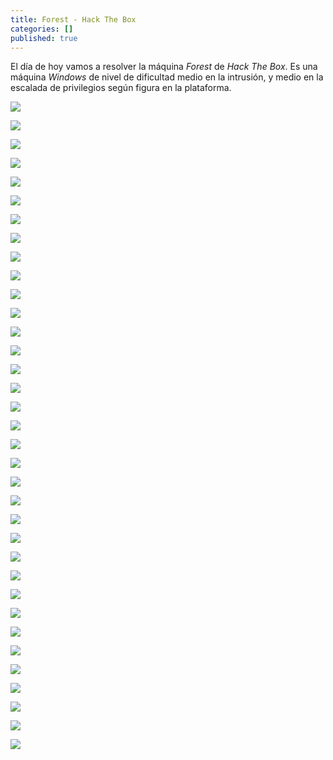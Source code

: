 ```yaml
---
title: Forest - Hack The Box
categories: []
published: true
---
```


El día de hoy vamos a resolver la máquina _Forest_ de _Hack The Box_. Es una máquina _Windows_ de nivel de dificultad medio en la intrusión, y medio en la escalada de privilegios según figura en la plataforma.

![](https://raw.githubusercontent.com/MateoNitro550/MateoNitro550.github.io/master/assets/2022-03-21-Forest-Hack-The-Box/1.png)

![](https://raw.githubusercontent.com/MateoNitro550/MateoNitro550.github.io/master/assets/2022-03-21-Forest-Hack-The-Box/2.png)

![](https://raw.githubusercontent.com/MateoNitro550/MateoNitro550.github.io/master/assets/2022-03-21-Forest-Hack-The-Box/3.png)

![](https://raw.githubusercontent.com/MateoNitro550/MateoNitro550.github.io/master/assets/2022-03-21-Forest-Hack-The-Box/4.png)

![](https://raw.githubusercontent.com/MateoNitro550/MateoNitro550.github.io/master/assets/2022-03-21-Forest-Hack-The-Box/5.png)

![](https://raw.githubusercontent.com/MateoNitro550/MateoNitro550.github.io/master/assets/2022-03-21-Forest-Hack-The-Box/6.png)

![](https://raw.githubusercontent.com/MateoNitro550/MateoNitro550.github.io/master/assets/2022-03-21-Forest-Hack-The-Box/7.png)

![](https://raw.githubusercontent.com/MateoNitro550/MateoNitro550.github.io/master/assets/2022-03-21-Forest-Hack-The-Box/8.png)

![](https://raw.githubusercontent.com/MateoNitro550/MateoNitro550.github.io/master/assets/2022-03-21-Forest-Hack-The-Box/9.png)

![](https://raw.githubusercontent.com/MateoNitro550/MateoNitro550.github.io/master/assets/2022-03-21-Forest-Hack-The-Box/10.png)

![](https://raw.githubusercontent.com/MateoNitro550/MateoNitro550.github.io/master/assets/2022-03-21-Forest-Hack-The-Box/11.png)

![](https://raw.githubusercontent.com/MateoNitro550/MateoNitro550.github.io/master/assets/2022-03-21-Forest-Hack-The-Box/12.png)

![](https://raw.githubusercontent.com/MateoNitro550/MateoNitro550.github.io/master/assets/2022-03-21-Forest-Hack-The-Box/13.png)

![](https://raw.githubusercontent.com/MateoNitro550/MateoNitro550.github.io/master/assets/2022-03-21-Forest-Hack-The-Box/14.png)

![](https://raw.githubusercontent.com/MateoNitro550/MateoNitro550.github.io/master/assets/2022-03-21-Forest-Hack-The-Box/15.png)

![](https://raw.githubusercontent.com/MateoNitro550/MateoNitro550.github.io/master/assets/2022-03-21-Forest-Hack-The-Box/16.png)

![](https://raw.githubusercontent.com/MateoNitro550/MateoNitro550.github.io/master/assets/2022-03-21-Forest-Hack-The-Box/17.png)

![](https://raw.githubusercontent.com/MateoNitro550/MateoNitro550.github.io/master/assets/2022-03-21-Forest-Hack-The-Box/18.png)

![](https://raw.githubusercontent.com/MateoNitro550/MateoNitro550.github.io/master/assets/2022-03-21-Forest-Hack-The-Box/19.png)

![](https://raw.githubusercontent.com/MateoNitro550/MateoNitro550.github.io/master/assets/2022-03-21-Forest-Hack-The-Box/20.png)

![](https://raw.githubusercontent.com/MateoNitro550/MateoNitro550.github.io/master/assets/2022-03-21-Forest-Hack-The-Box/21.png)

![](https://raw.githubusercontent.com/MateoNitro550/MateoNitro550.github.io/master/assets/2022-03-21-Forest-Hack-The-Box/22.png)

![](https://raw.githubusercontent.com/MateoNitro550/MateoNitro550.github.io/master/assets/2022-03-21-Forest-Hack-The-Box/23.png)

![](https://raw.githubusercontent.com/MateoNitro550/MateoNitro550.github.io/master/assets/2022-03-21-Forest-Hack-The-Box/24.png)

![](https://raw.githubusercontent.com/MateoNitro550/MateoNitro550.github.io/master/assets/2022-03-21-Forest-Hack-The-Box/25.png)

![](https://raw.githubusercontent.com/MateoNitro550/MateoNitro550.github.io/master/assets/2022-03-21-Forest-Hack-The-Box/26.png)

![](https://raw.githubusercontent.com/MateoNitro550/MateoNitro550.github.io/master/assets/2022-03-21-Forest-Hack-The-Box/27.png)

![](https://raw.githubusercontent.com/MateoNitro550/MateoNitro550.github.io/master/assets/2022-03-21-Forest-Hack-The-Box/28.png)

![](https://raw.githubusercontent.com/MateoNitro550/MateoNitro550.github.io/master/assets/2022-03-21-Forest-Hack-The-Box/29.png)

![](https://raw.githubusercontent.com/MateoNitro550/MateoNitro550.github.io/master/assets/2022-03-21-Forest-Hack-The-Box/30.png)

![](https://raw.githubusercontent.com/MateoNitro550/MateoNitro550.github.io/master/assets/2022-03-21-Forest-Hack-The-Box/31.png)

![](https://raw.githubusercontent.com/MateoNitro550/MateoNitro550.github.io/master/assets/2022-03-21-Forest-Hack-The-Box/32.png)

![](https://raw.githubusercontent.com/MateoNitro550/MateoNitro550.github.io/master/assets/2022-03-21-Forest-Hack-The-Box/33.png)

![](https://raw.githubusercontent.com/MateoNitro550/MateoNitro550.github.io/master/assets/2022-03-21-Forest-Hack-The-Box/34.png)

![](https://raw.githubusercontent.com/MateoNitro550/MateoNitro550.github.io/master/assets/2022-03-21-Forest-Hack-The-Box/35.png)
